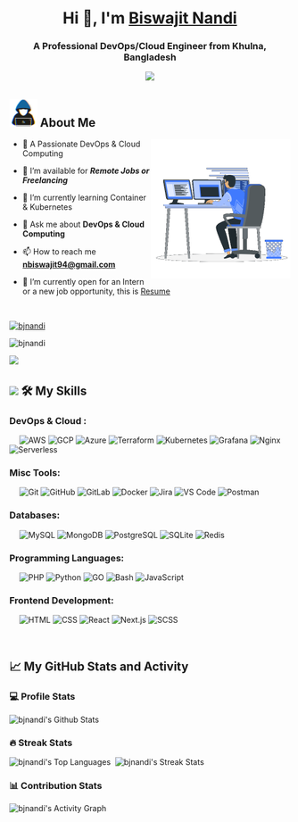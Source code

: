<h1 align="center">Hi 👋, I'm <a href="http://biswajitnandi.com/" target="blank">
Biswajit Nandi</a></h1>
<h3 align="center">A Professional DevOps/Cloud Engineer from Khulna, Bangladesh</h3>
<p align="center">
  <a href="https://github.com/DenverCoder1/readme-typing-svg"><img src="https://readme-typing-svg.herokuapp.com?font=Time+New+Roman&color=cyan&size=25&center=true&vCenter=true&width=600&height=100&lines=Experience+With.....;AWS,+GCP,+Kubernetes,+Container,;CICD,+Terraform,+Microservices;also+a+active+Learner/Researcher,;Love+to+learn+new+stuffs+&hearts;++"></a>
</p>

## <picture><img src = "https://github.com/0xAbdulKhalid/0xAbdulKhalid/raw/main/assets/mdImages/about_me.gif" width = 50px></picture> **About Me**

<picture> <img align="right" src="https://github.com/0xAbdulKhalid/0xAbdulKhalid/raw/main/assets/mdImages/Right_Side.gif" width = 250px></picture>

- 🔭 A Passionate DevOps & Cloud Computing

- 🤝 I’m available for <i>**Remote Jobs or Freelancing**</i>

- 🌱 I’m currently learning Container & Kubernetes 

- 💬 Ask me about **DevOps & Cloud Computing**

- 📫 How to reach me **nbiswajit94@gmail.com**

- 📄 I’m currently open for an Intern or a new job opportunity, this is <a href="https://docs.google.com/document/d/1LqSeDYJvSjLPAVBmXPM_AyDjGmutVpYdd5u3OTpSnME/edit?usp=share_link" target="blank">Resume</a>
<br/>
<p align="left"> <a href="https://www.linkedin.com/in/bjnandi/" target="_blank" ><img src="https://img.shields.io/twitter/follow/ Biswajit nandi?logo=linkedin&style=for-the-badge" alt="bjnandi" /></a> </p> <p align="left"> <img src="https://komarev.com/ghpvc/?username=bjnandi&label=Profile%20Views&color=0e75b6&style=flat&color=brightgreen" alt="bjnandi" /> </p>


<img src="https://user-images.githubusercontent.com/73097560/115834477-dbab4500-a447-11eb-908a-139a6edaec5c.gif"><br>

## <img src="https://media2.giphy.com/media/QssGEmpkyEOhBCb7e1/giphy.gif?cid=ecf05e47a0n3gi1bfqntqmob8g9aid1oyj2wr3ds3mg700bl&rid=giphy.gif" width ="25"><b> 🛠️ My Skills</b>
  
  
###  DevOps & Cloud :
&emsp;
![AWS](https://img.shields.io/badge/-AWS-000?&logo=Amazon-AWS)
![GCP](https://img.shields.io/badge/-GCP-000?&logo=Google-Cloud)
![Azure](https://img.shields.io/badge/-Azure-000?&logo=Microsoft-Azure)
![Terraform](https://img.shields.io/badge/-Terraform-000?&logo=Terraform)
![Kubernetes](https://img.shields.io/badge/-Kubernetes-000?&logo=Kubernetes)
![Grafana](https://img.shields.io/badge/-Grafana-000?&logo=Grafana)
![Nginx](https://img.shields.io/badge/-Nginx-000?&logo=Nginx)
![Serverless](https://img.shields.io/badge/-Serverless-000?&logo=Serverless)
  
### Misc Tools:
&emsp;
![Git](https://img.shields.io/badge/-Git-000?&logo=Git)
![GitHub](https://img.shields.io/badge/-GitHub-000?&logo=GitHub)
![GitLab](https://img.shields.io/badge/-GitLab-000?&logo=GitLab)
![Docker](https://img.shields.io/badge/-Docker-000?&logo=Docker)
![Jira](https://img.shields.io/badge/-Jira-000?&logo=Jira)
![VS Code](https://img.shields.io/badge/-VS%20Code-000?&logo=Visual-Studio-Code)
![Postman](https://img.shields.io/badge/-Postman-000?&logo=Postman)
  
### Databases:
&emsp;
![MySQL](https://img.shields.io/badge/-MySQL-000?&logo=MySQL)
![MongoDB](https://img.shields.io/badge/-MongoDB-000?&logo=MongoDB)
![PostgreSQL](https://img.shields.io/badge/-PostgreSQL-000?&logo=PostgreSQL)
![SQLite](https://img.shields.io/badge/-SQLite-000?&logo=SQLite)
![Redis](https://img.shields.io/badge/-Redis-000?&logo=Redis)
  
  
### Programming Languages:
&emsp;
![PHP](https://img.shields.io/badge/-PHP-000?&logo=PHP)
![Python](https://img.shields.io/badge/-Python-000?&logo=Python)
![GO](https://img.shields.io/badge/-GO-000?&logo=Go)
![Bash](https://img.shields.io/badge/-Bash-000?&logo=GNU-Bash)
![JavaScript](https://img.shields.io/badge/-JavaScript-000?&logo=JavaScript)
  
### Frontend Development:
&emsp;
![HTML](https://img.shields.io/badge/-HTML-000?&logo=HTML5)
![CSS](https://img.shields.io/badge/-CSS-000?&logo=CSS3)
![React](https://img.shields.io/badge/-React-000?&logo=React)
![Next.js](https://img.shields.io/badge/-Next.js-000?&logo=Next.js)
![SCSS](https://img.shields.io/badge/-SCSS-000?&logo=Sass)

&emsp;
## 📈 My GitHub Stats and Activity

### 💻 Profile Stats

<img alt="bjnandi's Github Stats" src="https://github-readme-stats.vercel.app/api/?username=bjnandi&show_icons=true&include_all_commits=true&count_private=true&theme=radical" height="190px" />


### 🔥 Streak Stats

<img alt="bjnandi's Top Languages" src="https://github-readme-stats.vercel.app/api/top-langs/?username=bjnandi&langs_count=8&layout=compact&theme=radical" height="190px" />&nbsp; <img alt="bjnandi's Streak Stats" src="https://github-readme-streak-stats.herokuapp.com/?user=bjnandi&theme=radical" height="190px" width="49%"/> 

### 📊 Contribution Stats

<img alt="bjnandi's Activity Graph" src="https://github-readme-activity-graph.cyclic.app/graph/?username=bjnandi&bg_color=1F222E&color=F8D866&line=F85D7F&point=FFFFFF&hide_border=true" />
